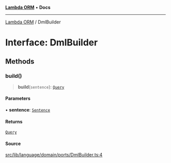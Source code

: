 [**Lambda ORM**](../README.md) • **Docs**

***

[Lambda ORM](../README.md) / DmlBuilder

# Interface: DmlBuilder

## Methods

### build()

> **build**(`sentence`): [`Query`](../classes/Query.md)

#### Parameters

• **sentence**: [`Sentence`](../classes/Sentence.md)

#### Returns

[`Query`](../classes/Query.md)

#### Source

[src/lib/language/domain/ports/DmlBuilder.ts:4](https://github.com/lambda-orm/lambdaorm/blob/a18b8b74c6a37e9bf429123d2232fbfd3236757c/src/lib/language/domain/ports/DmlBuilder.ts#L4)
